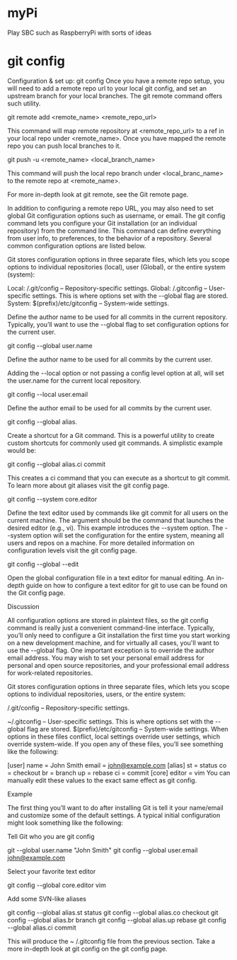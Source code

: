 # myPi
Play SBC such as RaspberryPi with sorts of ideas


# git config

Configuration & set up: git config
Once you have a remote repo setup, you will need to add a remote repo url to your local git config, and set an upstream branch for your local branches. The git remote command offers such utility.

git remote add <remote_name> <remote_repo_url>

This command will map remote repository at <remote_repo_url> to a ref in your local repo under <remote_name>. Once you have mapped the remote repo you can push local branches to it.

git push -u <remote_name> <local_branch_name>

This command will push the local repo branch under <local_branc_name> to the remote repo at <remote_name>.

For more in-depth look at git remote, see the Git remote page.

In addition to configuring a remote repo URL, you may also need to set global Git configuration options such as username, or email. The git config command lets you configure your Git installation (or an individual repository) from the command line. This command can define everything from user info, to preferences, to the behavior of a repository. Several common configuration options are listed below.

Git stores configuration options in three separate files, which lets you scope options to individual repositories (local), user (Global), or the entire system (system):

Local: <repo>/.git/config – Repository-specific settings.
Global: /.gitconfig – User-specific settings. This is where options set with the --global flag are stored.
System: $(prefix)/etc/gitconfig – System-wide settings.

Define the author name to be used for all commits in the current repository. Typically, you’ll want to use the --global flag to set configuration options for the current user.

git config --global user.name <name>

Define the author name to be used for all commits by the current user.

Adding the --local option or not passing a config level option at all, will set the user.name for the current local repository.

git config --local user.email <email>

Define the author email to be used for all commits by the current user.

git config --global alias.<alias-name> <git-command>

Create a shortcut for a Git command. This is a powerful utility to create custom shortcuts for commonly used git commands. A simplistic example would be:

git config --global alias.ci commit

This creates a ci command that you can execute as a shortcut to git commit. To learn more about git aliases visit the git config page.

git config --system core.editor <editor>

Define the text editor used by commands like git commit for all users on the current machine. The <editor> argument should be the command that launches the desired editor (e.g., vi). This example introduces the --system option. The --system option will set the configuration for the entire system, meaning all users and repos on a machine. For more detailed information on configuration levels visit the git config page.

git config --global --edit

Open the global configuration file in a text editor for manual editing. An in-depth guide on how to configure a text editor for git to use can be found on the Git config page.

Discussion

All configuration options are stored in plaintext files, so the git config command is really just a convenient command-line interface. Typically, you’ll only need to configure a Git installation the first time you start working on a new development machine, and for virtually all cases, you'll want to use the --global flag. One important exception is to override the author email address. You may wish to set your personal email address for personal and open source repositories, and your professional email address for work-related repositories.

Git stores configuration options in three separate files, which lets you scope options to individual repositories, users, or the entire system:

<repo>/.git/config – Repository-specific settings.

~/.gitconfig – User-specific settings. This is where options set with the --global flag are stored.
$(prefix)/etc/gitconfig – System-wide settings.
When options in these files conflict, local settings override user settings, which override system-wide. If you open any of these files, you’ll see something like the following:

[user] name = John Smith email = john@example.com [alias] st = status co = checkout br = branch up = rebase ci = commit [core] editor = vim
You can manually edit these values to the exact same effect as git config.

Example

The first thing you’ll want to do after installing Git is tell it your name/email and customize some of the default settings. A typical initial configuration might look something like the following:

Tell Git who you are git config

git --global user.name "John Smith" git config --global user.email john@example.com

Select your favorite text editor

git config --global core.editor vim

Add some SVN-like aliases

git config --global alias.st status
git config --global alias.co checkout
git config --global alias.br branch
git config --global alias.up rebase
git config --global alias.ci commit

This will produce the ~ /.gitconfig file from the previous section. Take a more in-depth look at git config on the git config page.
